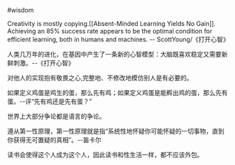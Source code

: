 #wisdom 


Creativity is mostly copying.[[Absent-Minded Learning Yields No Gain]].
Achieving an 85% success rate appears to be the optimal condition for efficient learning, both in humans and machines.
-- ScottYoung/《打开心智》

人类几万年的进化，在基因中产生了一条新的心智模型：大脑既喜欢稳定又需要新鲜刺激。--《打开心智》

对他人的实现抱有敬畏之心,完整地、不修改地模仿别人是有必要的。

如果定义鸡蛋是鸡生的蛋，那么先有鸡；如果定义鸡蛋是能孵出鸡的蛋，那么先有蛋。--评“先有鸡还是先有蛋？”

世界上大部分争论都是语言的争论。

遵从第一性原理，第一性原理就是指“系统性地怀疑你可能怀疑的一切事物，直到你获得无可置疑的真相”。--笛卡尔

读书会使得这个人成为这个人，因此读书和性生活一样，都不应该外包。